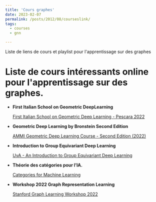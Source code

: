 ```yaml
---
title: 'Cours graphes'
date: 2023-02-07
permalink: /posts/2012/08/courseslink/
tags:
  - courses
  - gnn

---
```

Liste de liens de cours et playlist pour l'apprentissage sur des graphes 


# Liste de cours intéressants online pour l'apprentissage sur des graphes.



- **First Italian School on Geometric DeepLearning**
    
    [First Italian School on Geometric Deep Learning - Pescara 2022](https://www.youtube.com/playlist?list=PLn2-dEmQeTfRQXLKf9Fmlk3HmReGg3YZZ)
    
- **Geometric Deep Learning by Bronstein Second Edition**
    
    [AMMI Geometric Deep Learning Course - Second Edition (2022)](https://www.youtube.com/playlist?list=PLn2-dEmQeTfSLXW8yXP4q_Ii58wFdxb3C)
    
- **Introduction to Group Equivariant Deep Learning**
    
    [UvA - An Introduction to Group Equivariant Deep Learning](https://uvagedl.github.io/)
    
- **Théorie des catégories pour l’IA.**
    
    [Categories for Machine Learning](https://cats.for.ai/)
    
- **Workshop 2022 Graph Representation Learning**

    [Stanford Graph Learning Workshop 2022](https://snap.stanford.edu/graphlearning-workshop-2022/)